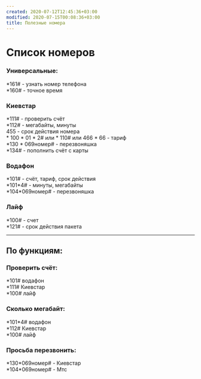 ```yaml
---
created: 2020-07-12T12:45:36+03:00
modified: 2020-07-15T00:08:36+03:00
title: Полезные номера
---
```


# Список номеров

### Универсальные:    
\*161# - узнать номер телефона  
\*160# - точное время  

### Киевстар  
\*111# - проверить счёт  
\*112# - мегабайты, минуты  
455 - срок действия номера  
\* 100 * 01 * 2# или * 110# или 466 * 66 - тариф   
\*130 * 069номер# - перезвоняшка  
\*134# - пополнить счёт с карты  


### Водафон  
\*101# - счёт, тариф, срок действия  
\*101\*4# - минуты, мегабайты  
\*104\*069номер# - перезвоняшка  

### Лайф  
\*100# - счет  
\*121# - срок действия пакета  

***

## По функциям:  
### Проверить счёт:  
\*101# водафон  
\*111# Киевстар  
\*100# лайф  

### Сколько мегабайт:  
\*101\*4# водафон  
\*112# Киевстар  
\*100# лайф  

### Просьба перезвонить:  
\*130\*069номер# - Киевстар  
\*104\*069номер# - Мтс
